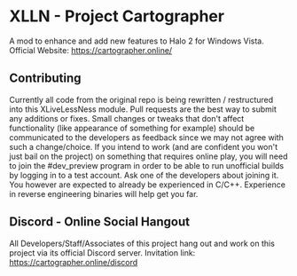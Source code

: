 # XLLN - Project Cartographer
A mod to enhance and add new features to Halo 2 for Windows Vista.
Official Website: https://cartographer.online/

## Contributing
Currently all code from the original repo is being rewritten / restructured into this XLiveLessNess module.
Pull requests are the best way to submit any additions or fixes. Small changes or tweaks that don't affect functionality (like appearance of something for example) should be communicated to the developers as feedback since we may not agree with such a change/choice. If you intend to work (and are confident you won't just bail on the project) on something that requires online play, you will need to join the #dev_preview program in order to be able to run unofficial builds by logging in to a test account. Ask one of the developers about joining it. You however are expected to already be experienced in C/C++. Experience in reverse engineering binaries will help get you far.

## Discord - Online Social Hangout
All Developers/Staff/Associates of this project hang out and work on this project via its official Discord server.
Invitation link: https://cartographer.online/discord
